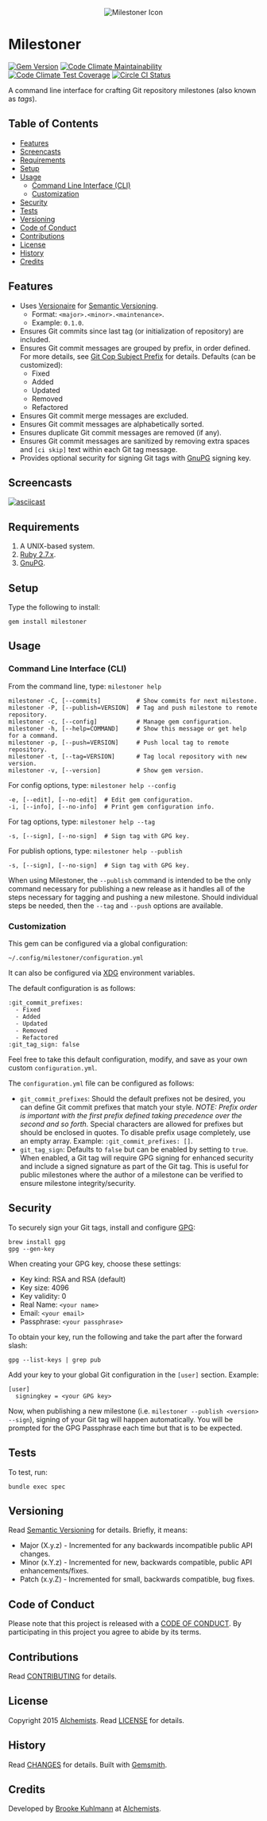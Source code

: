 <p align="center">
  <img src="milestoner.png" alt="Milestoner Icon"/>
</p>

# Milestoner

[![Gem Version](https://badge.fury.io/rb/milestoner.svg)](http://badge.fury.io/rb/milestoner)
[![Code Climate Maintainability](https://api.codeclimate.com/v1/badges/4cf2547433410a9c7150/maintainability)](https://codeclimate.com/github/bkuhlmann/milestoner/maintainability)
[![Code Climate Test Coverage](https://api.codeclimate.com/v1/badges/4cf2547433410a9c7150/test_coverage)](https://codeclimate.com/github/bkuhlmann/milestoner/test_coverage)
[![Circle CI Status](https://circleci.com/gh/bkuhlmann/milestoner.svg?style=svg)](https://circleci.com/gh/bkuhlmann/milestoner)

A command line interface for crafting Git repository milestones (also known as *tags*).

<!-- Tocer[start]: Auto-generated, don't remove. -->

## Table of Contents

  - [Features](#features)
  - [Screencasts](#screencasts)
  - [Requirements](#requirements)
  - [Setup](#setup)
  - [Usage](#usage)
    - [Command Line Interface (CLI)](#command-line-interface-cli)
    - [Customization](#customization)
  - [Security](#security)
  - [Tests](#tests)
  - [Versioning](#versioning)
  - [Code of Conduct](#code-of-conduct)
  - [Contributions](#contributions)
  - [License](#license)
  - [History](#history)
  - [Credits](#credits)

<!-- Tocer[finish]: Auto-generated, don't remove. -->

## Features

- Uses [Versionaire](https://github.com/bkuhlmann/versionaire) for
  [Semantic Versioning](https://semver.org).
    - Format: `<major>.<minor>.<maintenance>`.
    - Example: `0.1.0`.
- Ensures Git commits since last tag (or initialization of repository) are included.
- Ensures Git commit messages are grouped by prefix, in order defined. For more details, see [Git
  Cop Subject Prefix](https://github.com/bkuhlmann/git-cop#commit-subject-prefix) for details.
  Defaults (can be customized):
    - Fixed
    - Added
    - Updated
    - Removed
    - Refactored
- Ensures Git commit merge messages are excluded.
- Ensures Git commit messages are alphabetically sorted.
- Ensures duplicate Git commit messages are removed (if any).
- Ensures Git commit messages are sanitized by removing extra spaces and `[ci skip]` text within
  each Git tag message.
- Provides optional security for signing Git tags with [GnuPG](https://www.gnupg.org) signing key.

## Screencasts

[![asciicast](https://asciinema.org/a/293098.svg)](https://asciinema.org/a/293098)

## Requirements

1. A UNIX-based system.
1. [Ruby 2.7.x](https://www.ruby-lang.org).
1. [GnuPG](https://www.gnupg.org).

## Setup

Type the following to install:

    gem install milestoner

## Usage

### Command Line Interface (CLI)

From the command line, type: `milestoner help`

    milestoner -C, [--commits]          # Show commits for next milestone.
    milestoner -P, [--publish=VERSION]  # Tag and push milestone to remote repository.
    milestoner -c, [--config]           # Manage gem configuration.
    milestoner -h, [--help=COMMAND]     # Show this message or get help for a command.
    milestoner -p, [--push=VERSION]     # Push local tag to remote repository.
    milestoner -t, [--tag=VERSION]      # Tag local repository with new version.
    milestoner -v, [--version]          # Show gem version.

For config options, type: `milestoner help --config`

    -e, [--edit], [--no-edit]  # Edit gem configuration.
    -i, [--info], [--no-info]  # Print gem configuration info.

For tag options, type: `milestoner help --tag`

    -s, [--sign], [--no-sign]  # Sign tag with GPG key.

For publish options, type: `milestoner help --publish`

    -s, [--sign], [--no-sign]  # Sign tag with GPG key.

When using Milestoner, the `--publish` command is intended to be the only command necessary for
publishing a new release as it handles all of the steps necessary for tagging and pushing a new
milestone. Should individual steps be needed, then the `--tag` and `--push` options are available.

### Customization

This gem can be configured via a global configuration:

    ~/.config/milestoner/configuration.yml


It can also be configured via [XDG](https://github.com/bkuhlmann/xdg) environment variables.

The default configuration is as follows:

    :git_commit_prefixes:
      - Fixed
      - Added
      - Updated
      - Removed
      - Refactored
    :git_tag_sign: false

Feel free to take this default configuration, modify, and save as your own custom
`configuration.yml`.

The `configuration.yml` file can be configured as follows:

- `git_commit_prefixes`: Should the default prefixes not be desired, you can define Git commit
  prefixes that match your style. *NOTE: Prefix order is important with the first prefix defined
  taking precedence over the second and so forth.* Special characters are allowed for prefixes but
  should be enclosed in quotes. To disable prefix usage completely, use an empty array. Example:
  `:git_commit_prefixes: []`.
- `git_tag_sign`: Defaults to `false` but can be enabled by setting to `true`. When enabled, a Git
  tag will require GPG signing for enhanced security and include a signed signature as part of the
  Git tag. This is useful for public milestones where the author of a milestone can be verified to
  ensure milestone integrity/security.

## Security

To securely sign your Git tags, install and configure [GPG](https://www.gnupg.org):

    brew install gpg
    gpg --gen-key

When creating your GPG key, choose these settings:

- Key kind: RSA and RSA (default)
- Key size: 4096
- Key validity: 0
- Real Name: `<your name>`
- Email: `<your email>`
- Passphrase: `<your passphrase>`

To obtain your key, run the following and take the part after the forward slash:

    gpg --list-keys | grep pub

Add your key to your global Git configuration in the `[user]` section. Example:

    [user]
      signingkey = <your GPG key>

Now, when publishing a new milestone (i.e. `milestoner --publish <version> --sign`), signing of your
Git tag will happen automatically. You will be prompted for the GPG Passphrase each time but that is
to be expected.

## Tests

To test, run:

    bundle exec spec

## Versioning

Read [Semantic Versioning](https://semver.org) for details. Briefly, it means:

- Major (X.y.z) - Incremented for any backwards incompatible public API changes.
- Minor (x.Y.z) - Incremented for new, backwards compatible, public API enhancements/fixes.
- Patch (x.y.Z) - Incremented for small, backwards compatible, bug fixes.

## Code of Conduct

Please note that this project is released with a [CODE OF CONDUCT](CODE_OF_CONDUCT.md). By
participating in this project you agree to abide by its terms.

## Contributions

Read [CONTRIBUTING](CONTRIBUTING.md) for details.

## License

Copyright 2015 [Alchemists](https://www.alchemists.io).
Read [LICENSE](LICENSE.md) for details.

## History

Read [CHANGES](CHANGES.md) for details.
Built with [Gemsmith](https://github.com/bkuhlmann/gemsmith).

## Credits

Developed by [Brooke Kuhlmann](https://www.alchemists.io) at
[Alchemists](https://www.alchemists.io).
